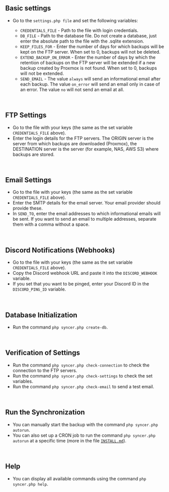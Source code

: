 ## Basic settings
- Go to the `settings.php file` and set the following variables:

    - `CREDENTIALS_FILE` - Path to the file with login credentials.
    - `DB_FILE` - Path to the database file. Do not create a database, just enter the absolute path to the file with the .sqlite extension.
    - `KEEP_FILES_FOR` - Enter the number of days for which backups will be kept on the FTP server. When set to 0, backups will not be deleted.
    - `EXTEND_BACKUP_ON_ERROR` - Enter the number of days by which the retention of backups on the FTP server will be extended if a new backup created by Proxmox is not found. When set to 0, backups will not be extended.
    - `SEND_EMAIL` - The value `always` will send an informational email after each backup. The value `on_error` will send an email only in case of an error. The value `no` will not send an email at all.


<br>

## FTP Settings
- Go to the file with your keys (the same as the set variable `CREDENTIALS_FILE` above).
- Enter the login details for the FTP servers. The ORIGIN server is the server from which backups are downloaded (Proxmox), the DESTINATION server is the server (for example, NAS, AWS S3) where backups are stored.

<br>

## Email Settings
- Go to the file with your keys (the same as the set variable `CREDENTIALS_FILE` above).
- Enter the SMTP details for the email server. Your email provider should provide these.
- In `SEND_TO`, enter the email addresses to which informational emails will be sent. If you want to send an email to multiple addresses, separate them with a comma without a space.

<br>

## Discord Notifications (Webhooks)
- Go to the file with your keys (the same as the set variable `CREDENTIALS_FILE` above).
- Copy the Discord webhook URL and paste it into the `DISCORD_WEBHOOK` variable.
- If you set that you want to be pinged, enter your Discord ID in the `DISCORD_PING_ID` variable.

<br>

## Database Initialization
- Run the command `php syncer.php create-db`.

<br>

## Verification of Settings
- Run the command `php syncer.php check-connection` to check the connection to the FTP servers.
- Run the command `php syncer.php check-settings`  to check the set variables.
- Run the command `php syncer.php check-email` to send a test email.

<br>

## Run the Synchronization
- You can manually start the backup with the command `php syncer.php autorun`.
- You can also set up a CRON job to run the command `php syncer.php autorun` at a specific time (more in the file [`INSTALL.md`](INSTALL.md)).

<br>

## Help
- You can display all available commands using the command `php syncer.php help`.